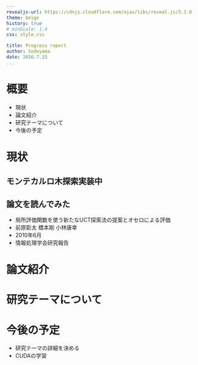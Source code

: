```yaml
---
revealjs-url: https://cdnjs.cloudflare.com/ajax/libs/reveal.js/3.3.0
theme: beige
history: true
# minScale: 1.4
css: style.css

title: Progress report
author: Sodeyama
date: 2016.7.15
...
```


# 概要
 - 現状
 - 論文紹介
 - 研究テーマについて
 - 今後の予定

# 現状

## モンテカルロ木探索実装中
## 論文を読んでみた
 - 局所評価関数を使う新たなUCT探索法の提案とオセロによる評価
 - 前原彰太 橋本剛 小林康幸
 - 2010年6月
 - 情報処理学会研究報告

# 論文紹介

# 研究テーマについて

# 今後の予定
 - 研究テーマの詳細を決める
 - CUDAの学習


 